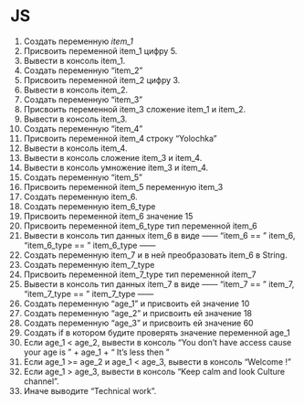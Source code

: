 # JS
1. Создать переменную *item_1*
2. Присвоить переменной item_1 цифру 5.
3. Вывести в консоль item_1.
4. Создать переменную “item_2”
5. Присвоить переменной item_2 цифру 3.
6. Вывести в консоль item_2.
7. Создать переменную “item_3”
8. Присвоить переменной item_3 сложение item_1 и item_2.
9. Вывести в консоль item_3.
10. Создать переменную “item_4”
11. Присвоить переменной item_4 строку “Yolochka”
12. Вывести в консоль item_4.
13. Вывести в консоль сложение item_3 и item_4.
14. Вывести в консоль умножение item_3 и item_4.
15. Создать переменную “item_5”
16. Присвоить переменной item_5 переменную item_3
17. Создать переменную item_6.
18. Создать переменную item_6_type
19. Присвоить переменной item_6 значение 15
20. Присвоить переменной item_6_type тип переменной item_6
21. Вывести в консоль тип данных item_6 в виде ——  “item_6 == ”  item_6,  “item_6_type == ”  item_6_type ——  
22. Создать переменную item_7 и в ней преобразовать item_6 в String.
23. Создать переменную item_7_type
24. Присвоить переменной item_7_type тип переменной item_7
25. Вывести в консоль тип данных item_7 в виде ——  “item_7 == ”  item_7,  “item_7_type == ”  item_7_type ——  
26. Создать переменную “age_1” и присвоить ей значение 10
27. Создать переменную “age_2” и присвоить ей значение 18
28. Создать переменную “age_3” и присвоить ей значение 60
29. Создать if в котором будите проверять значение переменной age_1
30. Если age_1 < age_2, вывести в консоль “You don’t have access cause your age is ” + age_1 + “ It’s less then ”
31. Если age_1 >=  age_2 и age_1 <  age_3, вывести в консоль “Welcome  !”
32. Если age_1  > age_3, вывести в консоль “Keep calm and look Culture channel”.
33. Иначе выводите “Technical work”.